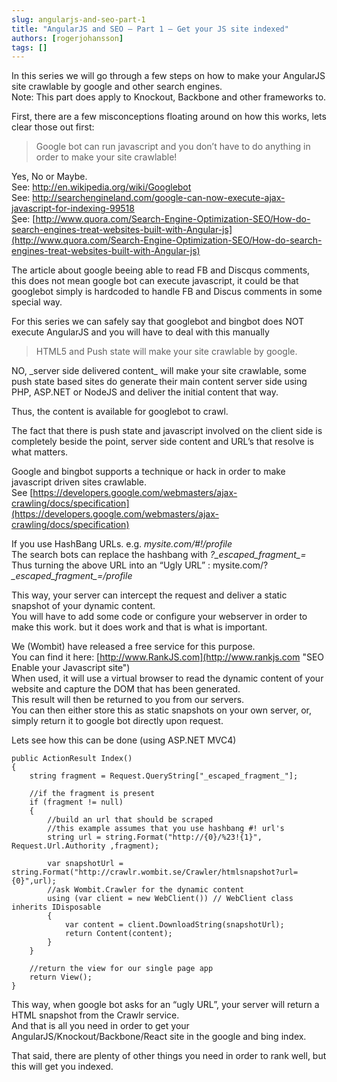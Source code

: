 ```yaml
---
slug: angularjs-and-seo-part-1
title: "AngularJS and SEO – Part 1 – Get your JS site indexed"
authors: [rogerjohansson]
tags: []
---
```

In this series we will go through a few steps on how to make your AngularJS site crawlable by google and other search engines.  
Note: This part does apply to Knockout, Backbone and other frameworks to.

<!-- truncate -->

First, there are a few misconceptions floating around on how this works, lets clear those out first:

> Google bot can run javascript and you don’t have to do anything in order to make your site crawlable!

<span>Yes, No or Maybe.  
</span><span>See: </span><a href="http://en.wikipedia.org/wiki/Googlebot">http://en.wikipedia.org/wiki/Googlebot<br />
</a>See: [http://searchengineland.com/google-can-now-execute-ajax-javascript-for-indexing-99518  
S](http://searchengineland.com/google-can-now-execute-ajax-javascript-for-indexing-99518)ee: [http://www.quora.com/Search-Engine-Optimization-SEO/How-do-search-engines-treat-websites-built-with-Angular-js](http://www.quora.com/Search-Engine-Optimization-SEO/How-do-search-engines-treat-websites-built-with-Angular-js)

The article about google beeing able to read FB and Discqus comments, this does not mean google bot can execute javascript, it could be that googlebot simply is hardcoded to handle FB and Discus comments in some special way.

For this series we can safely say that googlebot and bingbot does NOT execute AngularJS and you will have to deal with this manually

> HTML5 and Push state will make your site crawlable by google.

<span>NO, \_server side delivered content\_ will make your site crawlable, some push state based sites do generate their main content server side using PHP, ASP.NET or NodeJS and deliver the initial content that way.</span>

Thus, the content is available for googlebot to crawl.

The fact that there is push state and javascript involved on the client side is completely beside the point, server side content and URL’s that resolve is what matters.

Google and bingbot supports a technique or hack in order to make javascript driven sites crawlable.  
See [https://developers.google.com/webmasters/ajax-crawling/docs/specification](https://developers.google.com/webmasters/ajax-crawling/docs/specification)

If you use HashBang URLs. e.g. *mysite.com/#!/profile*  
The search bots can replace the hashbang with *?\_escaped_fragment\_=*  
Thus turning the above URL into an “Ugly URL” : mysite.com/?*\_escaped_fragment\_=/profile*

This way, your server can intercept the request and deliver a static snapshot of your dynamic content.  
You will have to add some code or configure your webserver in order to make this work. but it does work and that is what is important.

We (Wombit) have released a free service for this purpose.  
You can find it here: [http://www.RankJS.com](http://www.rankjs.com "SEO Enable your Javascript site")  
When used, it will use a virtual browser to read the dynamic content of your website and capture the DOM that has been generated.  
This result will then be returned to you from our servers.  
You can then either store this as static snapshots on your own server, or, simply return it to google bot directly upon request.

Lets see how this can be done (using ASP.NET MVC4)

```
public ActionResult Index()
{
    string fragment = Request.QueryString["_escaped_fragment_"];

    //if the fragment is present
    if (fragment != null)
    {
        //build an url that should be scraped
        //this example assumes that you use hashbang #! url's
        string url = string.Format("http://{0}/%23!{1}", Request.Url.Authority ,fragment);

        var snapshotUrl = string.Format("http://crawlr.wombit.se/Crawler/htmlsnapshot?url={0}",url);
        //ask Wombit.Crawler for the dynamic content
        using (var client = new WebClient()) // WebClient class inherits IDisposable
        {
            var content = client.DownloadString(snapshotUrl);
            return Content(content);
        }
    }

    //return the view for our single page app
    return View();
}
```

This way, when google bot asks for an “ugly URL”, your server will return a HTML snapshot from the Crawlr service.  
And that is all you need in order to get your AngularJS/Knockout/Backbone/React site in the google and bing index.

That said, there are plenty of other things you need in order to rank well, but this will get you indexed.
